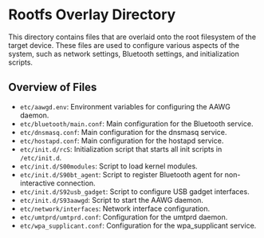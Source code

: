 # Rootfs Overlay Directory

This directory contains files that are overlaid onto the root filesystem of the target device. These files are used to configure various aspects of the system, such as network settings, Bluetooth settings, and initialization scripts.

## Overview of Files

- `etc/aawgd.env`: Environment variables for configuring the AAWG daemon.
- `etc/bluetooth/main.conf`: Main configuration for the Bluetooth service.
- `etc/dnsmasq.conf`: Main configuration for the dnsmasq service.
- `etc/hostapd.conf`: Main configuration for the hostapd service.
- `etc/init.d/rcS`: Initialization script that starts all init scripts in `/etc/init.d`.
- `etc/init.d/S00modules`: Script to load kernel modules.
- `etc/init.d/S90bt_agent`: Script to register Bluetooth agent for non-interactive connection.
- `etc/init.d/S92usb_gadget`: Script to configure USB gadget interfaces.
- `etc/init.d/S93aawgd`: Script to start the AAWG daemon.
- `etc/network/interfaces`: Network interface configuration.
- `etc/umtprd/umtprd.conf`: Configuration for the umtprd daemon.
- `etc/wpa_supplicant.conf`: Configuration for the wpa_supplicant service.
